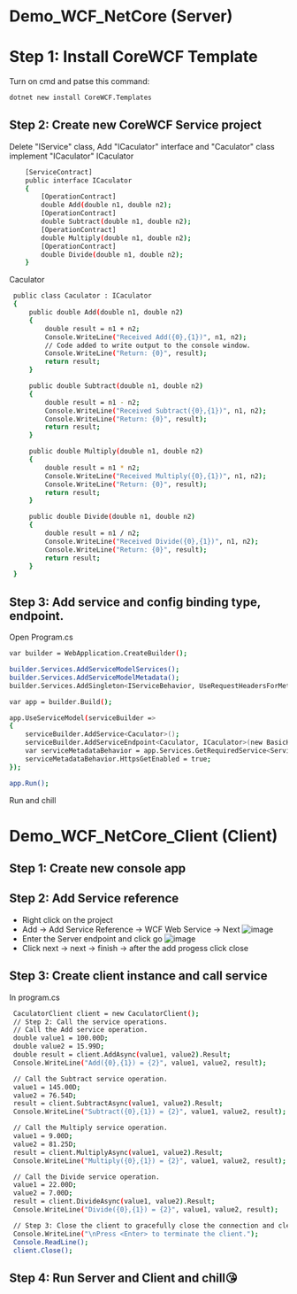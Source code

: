 # Demo_WCF_NetCore (Server)

# Step 1: Install CoreWCF Template

Turn on cmd and patse this command:
```bash
dotnet new install CoreWCF.Templates 
```

## Step 2: Create new CoreWCF Service project
Delete "IService" class, Add "ICaculator" interface and "Caculator" class implement "ICaculator"
ICaculator
```bash
    [ServiceContract]
    public interface ICaculator
    {
        [OperationContract]
        double Add(double n1, double n2);
        [OperationContract]
        double Subtract(double n1, double n2);
        [OperationContract]
        double Multiply(double n1, double n2);
        [OperationContract]
        double Divide(double n1, double n2);
    }
```
Caculator
```bash
 public class Caculator : ICaculator
 {
     public double Add(double n1, double n2)
     {
         double result = n1 + n2;
         Console.WriteLine("Received Add({0},{1})", n1, n2);
         // Code added to write output to the console window.
         Console.WriteLine("Return: {0}", result);
         return result;
     }

     public double Subtract(double n1, double n2)
     {
         double result = n1 - n2;
         Console.WriteLine("Received Subtract({0},{1})", n1, n2);
         Console.WriteLine("Return: {0}", result);
         return result;
     }

     public double Multiply(double n1, double n2)
     {
         double result = n1 * n2;
         Console.WriteLine("Received Multiply({0},{1})", n1, n2);
         Console.WriteLine("Return: {0}", result);
         return result;
     }

     public double Divide(double n1, double n2)
     {
         double result = n1 / n2;
         Console.WriteLine("Received Divide({0},{1})", n1, n2);
         Console.WriteLine("Return: {0}", result);
         return result;
     }
 }
```
## Step 3: Add service and config binding type, endpoint.
Open Program.cs
```bash
var builder = WebApplication.CreateBuilder();

builder.Services.AddServiceModelServices();
builder.Services.AddServiceModelMetadata();
builder.Services.AddSingleton<IServiceBehavior, UseRequestHeadersForMetadataAddressBehavior>();

var app = builder.Build();

app.UseServiceModel(serviceBuilder =>
{
    serviceBuilder.AddService<Caculator>();
    serviceBuilder.AddServiceEndpoint<Caculator, ICaculator>(new BasicHttpBinding(BasicHttpSecurityMode.Transport), "/Service.svc");
    var serviceMetadataBehavior = app.Services.GetRequiredService<ServiceMetadataBehavior>();
    serviceMetadataBehavior.HttpsGetEnabled = true;
});

app.Run();
```
Run and chill

# Demo_WCF_NetCore_Client (Client)
## Step 1: Create new console app
## Step 2: Add Service reference
- Right click on the project
- Add -> Add Service Reference -> WCF Web Service -> Next
![image](https://github.com/user-attachments/assets/c4cfdb7e-182a-48fb-b748-ef6c0128100c)
- Enter the Server endpoint and click go
![image](https://github.com/user-attachments/assets/01790180-69c5-4852-bf15-b5d11866942a)
- Click next -> next -> finish -> after the add progess click close
## Step 3: Create client instance and call service
In program.cs
```bash
 CaculatorClient client = new CaculatorClient();
 // Step 2: Call the service operations.
 // Call the Add service operation.
 double value1 = 100.00D;
 double value2 = 15.99D;
 double result = client.AddAsync(value1, value2).Result;
 Console.WriteLine("Add({0},{1}) = {2}", value1, value2, result);

 // Call the Subtract service operation.
 value1 = 145.00D;
 value2 = 76.54D;
 result = client.SubtractAsync(value1, value2).Result;
 Console.WriteLine("Subtract({0},{1}) = {2}", value1, value2, result);

 // Call the Multiply service operation.
 value1 = 9.00D;
 value2 = 81.25D;
 result = client.MultiplyAsync(value1, value2).Result;
 Console.WriteLine("Multiply({0},{1}) = {2}", value1, value2, result);

 // Call the Divide service operation.
 value1 = 22.00D;
 value2 = 7.00D;
 result = client.DivideAsync(value1, value2).Result;
 Console.WriteLine("Divide({0},{1}) = {2}", value1, value2, result);

 // Step 3: Close the client to gracefully close the connection and clean up resources.
 Console.WriteLine("\nPress <Enter> to terminate the client.");
 Console.ReadLine();
 client.Close();
```
## Step 4: Run Server and Client and chill😘
